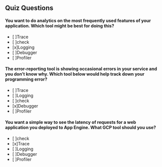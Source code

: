 ## Quiz Questions

#### You want to do analytics on the most frequently used features of your application. Which tool might be best for doing this?

- [ ]Trace
- [ ]check
- [x]Logging
- [ ]Debugger
- [ ]Profiler


#### The error-reporting tool is showing occasional errors in your service and you don’t know why. Which tool below would help track down your programming error?

- [ ]Trace
- [ ]Logging
- [ ]check
- [x]Debugger
- [ ]Profiler


#### You want a simple way to see the latency of requests for a web application you deployed to App Engine. What GCP tool should you use?

- [ ]check
- [x]Trace
- [ ]Logging
- [ ]Debugger
- [ ]Profiler